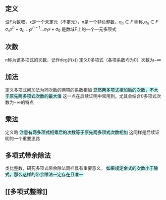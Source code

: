 ## 定义
设F为数域，x是一个未定元（不定元），n是一个非负整数，$a_{n}\in F$
则称,$a_{n}\in F$
$a_{n}x^n+a_{n-1}x^{n-1}\dots a_{1}x+a_{0}$
是数域F上的一个一元多项式
## 次数
n称为该多项式的次数，记作deg(f(x))
定义0多项式（各项系数均为0）次数为$-\infty$
## 加法
定义多项式间加法为同次数的两项的系数相加
<mark style="background: #ABF7F7A6;">显然两多项式相加后的次数，不大于原先两多项式次数的最大值</mark>
这一点在后续证明中常用到，尤其会结合0多项式次数为$-\infty$的特点

## 乘法
定义略
<mark style="background: #ABF7F7A6;">注意有两多项式相乘后的次数等于原先两多项式次数相加</mark>
这同样是后续证明的一个重要思路

## 多项式带余除法
类比整数，研究多项式带余除法同样具有重要意义。
<mark style="background: #ABF7F7A6;">如果规定余式的次数小于除式，那么这样的带余除法一定存在且唯一
</mark>

## [[多项式整除]]
